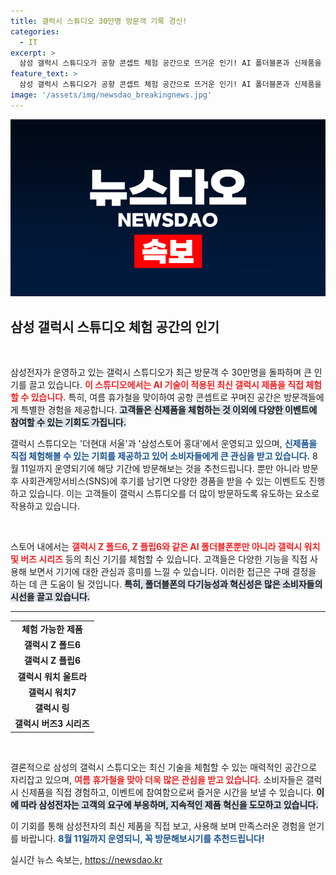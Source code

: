 ```yaml
---
title: 갤럭시 스튜디오 30만명 방문객 기록 경신!
categories:
  - IT
excerpt: >
  삼성 갤럭시 스튜디오가 공항 콘셉트 체험 공간으로 뜨거운 인기! AI 폴더블폰과 신제품을 직접 체험하고, SNS 후기 남기면 경품도 노려보세요! 8월 11일까지!
feature_text: >
  삼성 갤럭시 스튜디오가 공항 콘셉트 체험 공간으로 뜨거운 인기! AI 폴더블폰과 신제품을 직접 체험하고, SNS 후기 남기면 경품도 노려보세요! 8월 11일까지!
image: '/assets/img/newsdao_breakingnews.jpg'
---
```


<p><img src="/assets/img/newsdao_breakingnews.jpg" alt="flaretime 속보" /></p>

<h2 data-ke-size="size26">삼성 갤럭시 스튜디오 체험 공간의 인기</h2>

<p data-ke-size="size16">&nbsp;</p>

<p>삼성전자가 운영하고 있는 갤럭시 스튜디오가 최근 방문객 수 30만명을 돌파하며 큰 인기를 끌고 있습니다. <b><span style="color: #ee2323;">이 스튜디오에서는 AI 기술이 적용된 최신 갤럭시 제품을 직접 체험할 수 있습니다.</span></b> 특히, 여름 휴가철을 맞이하여 공항 콘셉트로 꾸며진 공간은 방문객들에게 특별한 경험을 제공합니다. <b><span style="background-color: #21538527;">고객들은 신제품을 체험하는 것 이외에 다양한 이벤트에 참여할 수 있는 기회도 가집니다.</span></b></p>

<p>갤럭시 스튜디오는 '더현대 서울'과 '삼성스토어 홍대'에서 운영되고 있으며, <b><span style="color: #1a5490;">신제품을 직접 체험해볼 수 있는 기회를 제공하고 있어 소비자들에게 큰 관심을 받고 있습니다.</span></b> 8월 11일까지 운영되기에 해당 기간에 방문해보는 것을 추천드립니다. 뿐만 아니라 방문 후 사회관계망서비스(SNS)에 후기를 남기면 다양한 경품을 받을 수 있는 이벤트도 진행하고 있습니다. 이는 고객들이 갤럭시 스튜디오를 더 많이 방문하도록 유도하는 요소로 작용하고 있습니다. </p>

<p data-ke-size="size16">&nbsp;</p>

<p>스토어 내에서는 <b><span style="color: #ee2323;">갤럭시 Z 폴드6, Z 플립6와 같은 AI 폴더블폰뿐만 아니라 갤럭시 워치 및 버즈 시리즈</span></b> 등의 최신 기기를 체험할 수 있습니다. 고객들은 다양한 기능을 직접 사용해 보면서 기기에 대한 관심과 흥미를 느낄 수 있습니다. 이러한 접근은 구매 결정을 하는 데 큰 도움이 될 것입니다. <b><span style="background-color: #21538527;">특히, 폴더블폰의 다기능성과 혁신성은 많은 소비자들의 시선을 끌고 있습니다.</span></b></p>

<hr>

<table style="width: 100%; border-collapse: collapse;">
  <tbody>
    <tr>
      <td style="text-align: center; height: 17px;"><b>체험 가능한 제품</b></td>
    </tr>
    <tr>
      <td style="text-align: center; height: 17px;"><b>갤럭시 Z 폴드6</b></td>
    </tr>
    <tr>
      <td style="text-align: center; height: 17px;"><b>갤럭시 Z 플립6</b></td>
    </tr>
    <tr>
      <td style="text-align: center; height: 17px;"><b>갤럭시 워치 울트라</b></td>
    </tr>
    <tr>
      <td style="text-align: center; height: 17px;"><b>갤럭시 워치7</b></td>
    </tr>
    <tr>
      <td style="text-align: center; height: 17px;"><b>갤럭시 링</b></td>
    </tr>
    <tr>
      <td style="text-align: center; height: 17px;"><b>갤럭시 버즈3 시리즈</b></td>
    </tr>
  </tbody>
</table>

<p data-ke-size="size16">&nbsp;</p>

<p>결론적으로 삼성의 갤럭시 스튜디오는 최신 기술을 체험할 수 있는 매력적인 공간으로 자리잡고 있으며, <b><span style="color: #ee2323;">여름 휴가철을 맞아 더욱 많은 관심을 받고 있습니다.</span></b> 소비자들은 갤럭시 신제품을 직접 경험하고, 이벤트에 참여함으로써 즐거운 시간을 보낼 수 있습니다. <b><span style="background-color: #21538527;">이에 따라 삼성전자는 고객의 요구에 부응하며, 지속적인 제품 혁신을 도모하고 있습니다.</span></b> </p>

<p>이 기회를 통해 삼성전자의 최신 제품을 직접 보고, 사용해 보며 만족스러운 경험을 얻기를 바랍니다. <b><span style="color: #1a5490;">8월 11일까지 운영되니, 꼭 방문해보시기를 추천드립니다!</span></b></p>
실시간 뉴스 속보는, <a href="https://newsdao.kr" rel="dofollow">https://newsdao.kr</a>



